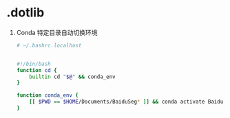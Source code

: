 # .dotlib

1. Conda 特定目录自动切换环境

   ```bash
   # ~/.bashrc.localhost


   #!/bin/bash
   function cd {
       builtin cd "$@" && conda_env
   }

   function conda_env {
       [[ $PWD == $HOME/Documents/BaiduSeg* ]] && conda activate BaiduSeg
   }
   ```
